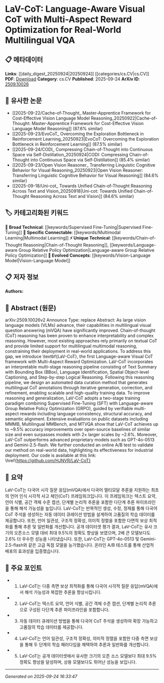<!-- KEYWORD_LINKING_METADATA:
{
  "processed_timestamp": "2025-09-24T16:33:47.082856",
  "vocabulary_version": "1.0",
  "selected_keywords": [
    "Vision-Language Model",
    "Chain-of-Thought Reasoning",
    "Multimodal Learning",
    "Language-aware Group Relative Policy Optimization",
    "Supervised Fine-Tuning"
  ],
  "rejected_keywords": [],
  "similarity_scores": {
    "Vision-Language Model": 0.85,
    "Chain-of-Thought Reasoning": 0.78,
    "Multimodal Learning": 0.82,
    "Language-aware Group Relative Policy Optimization": 0.8,
    "Supervised Fine-Tuning": 0.7
  },
  "extraction_method": "AI_prompt_based",
  "budget_applied": true,
  "candidates_json": {
    "candidates": [
      {
        "surface": "Vision Language Model",
        "canonical": "Vision-Language Model",
        "aliases": [
          "VLM"
        ],
        "category": "evolved_concepts",
        "rationale": "Vision-Language Models are central to the paper's focus on multilingual visual question answering.",
        "novelty_score": 0.55,
        "connectivity_score": 0.88,
        "specificity_score": 0.78,
        "link_intent_score": 0.85
      },
      {
        "surface": "Chain-of-Thought",
        "canonical": "Chain-of-Thought Reasoning",
        "aliases": [
          "CoT"
        ],
        "category": "unique_technical",
        "rationale": "Chain-of-Thought reasoning is a unique approach highlighted for enhancing interpretability and reasoning.",
        "novelty_score": 0.65,
        "connectivity_score": 0.72,
        "specificity_score": 0.8,
        "link_intent_score": 0.78
      },
      {
        "surface": "Multimodal Reasoning",
        "canonical": "Multimodal Learning",
        "aliases": [
          "Multimodal"
        ],
        "category": "specific_connectable",
        "rationale": "Multimodal reasoning is crucial for integrating visual and textual information in the framework.",
        "novelty_score": 0.58,
        "connectivity_score": 0.84,
        "specificity_score": 0.75,
        "link_intent_score": 0.82
      },
      {
        "surface": "Language-aware Group Relative Policy Optimization",
        "canonical": "Language-aware Group Relative Policy Optimization",
        "aliases": [
          "GRPO"
        ],
        "category": "unique_technical",
        "rationale": "This optimization technique is a novel contribution of the paper, enhancing model training.",
        "novelty_score": 0.7,
        "connectivity_score": 0.65,
        "specificity_score": 0.85,
        "link_intent_score": 0.8
      },
      {
        "surface": "Supervised Fine-Tuning",
        "canonical": "Supervised Fine-Tuning",
        "aliases": [
          "SFT"
        ],
        "category": "broad_technical",
        "rationale": "Supervised Fine-Tuning is a fundamental training method used in the paper's framework.",
        "novelty_score": 0.4,
        "connectivity_score": 0.9,
        "specificity_score": 0.6,
        "link_intent_score": 0.7
      }
    ],
    "ban_list_suggestions": [
      "real-world applications",
      "public datasets",
      "accuracy improvements"
    ]
  },
  "decisions": [
    {
      "candidate_surface": "Vision Language Model",
      "resolved_canonical": "Vision-Language Model",
      "decision": "linked",
      "scores": {
        "novelty": 0.55,
        "connectivity": 0.88,
        "specificity": 0.78,
        "link_intent": 0.85
      }
    },
    {
      "candidate_surface": "Chain-of-Thought",
      "resolved_canonical": "Chain-of-Thought Reasoning",
      "decision": "linked",
      "scores": {
        "novelty": 0.65,
        "connectivity": 0.72,
        "specificity": 0.8,
        "link_intent": 0.78
      }
    },
    {
      "candidate_surface": "Multimodal Reasoning",
      "resolved_canonical": "Multimodal Learning",
      "decision": "linked",
      "scores": {
        "novelty": 0.58,
        "connectivity": 0.84,
        "specificity": 0.75,
        "link_intent": 0.82
      }
    },
    {
      "candidate_surface": "Language-aware Group Relative Policy Optimization",
      "resolved_canonical": "Language-aware Group Relative Policy Optimization",
      "decision": "linked",
      "scores": {
        "novelty": 0.7,
        "connectivity": 0.65,
        "specificity": 0.85,
        "link_intent": 0.8
      }
    },
    {
      "candidate_surface": "Supervised Fine-Tuning",
      "resolved_canonical": "Supervised Fine-Tuning",
      "decision": "linked",
      "scores": {
        "novelty": 0.4,
        "connectivity": 0.9,
        "specificity": 0.6,
        "link_intent": 0.7
      }
    }
  ]
}
-->

# LaV-CoT: Language-Aware Visual CoT with Multi-Aspect Reward Optimization for Real-World Multilingual VQA

## 📋 메타데이터

**Links**: [[daily_digest_20250924|20250924]] [[categories/cs.CV|cs.CV]]
**PDF**: [Download](https://arxiv.org/pdf/2509.10026.pdf)
**Category**: cs.CV
**Published**: 2025-09-24
**ArXiv ID**: [2509.10026](https://arxiv.org/abs/2509.10026)

## 🔗 유사한 논문
- [[2025-09-22/Cache-of-Thought_ Master-Apprentice Framework for Cost-Effective Vision Language Model Reasoning_20250922|Cache-of-Thought: Master-Apprentice Framework for Cost-Effective Vision Language Model Reasoning]] (87.6% similar)
- [[2025-09-23/EvoCoT_ Overcoming the Exploration Bottleneck in Reinforcement Learning_20250923|EvoCoT: Overcoming the Exploration Bottleneck in Reinforcement Learning]] (87.5% similar)
- [[2025-09-24/CODI_ Compressing Chain-of-Thought into Continuous Space via Self-Distillation_20250924|CODI: Compressing Chain-of-Thought into Continuous Space via Self-Distillation]] (85.4% similar)
- [[2025-09-23/Open Vision Reasoner_ Transferring Linguistic Cognitive Behavior for Visual Reasoning_20250923|Open Vision Reasoner: Transferring Linguistic Cognitive Behavior for Visual Reasoning]] (84.6% similar)
- [[2025-09-18/Uni-cot_ Towards Unified Chain-of-Thought Reasoning Across Text and Vision_20250918|Uni-cot: Towards Unified Chain-of-Thought Reasoning Across Text and Vision]] (84.6% similar)

## 🏷️ 카테고리화된 키워드
**🧠 Broad Technical**: [[keywords/Supervised Fine-Tuning|Supervised Fine-Tuning]]
**🔗 Specific Connectable**: [[keywords/Multimodal Learning|Multimodal Learning]]
**⚡ Unique Technical**: [[keywords/Chain-of-Thought Reasoning|Chain-of-Thought Reasoning]], [[keywords/Language-aware Group Relative Policy Optimization|Language-aware Group Relative Policy Optimization]]
**🚀 Evolved Concepts**: [[keywords/Vision-Language Model|Vision-Language Model]]

## 📋 저자 정보

**Authors:** 

## 📄 Abstract (원문)

arXiv:2509.10026v2 Announce Type: replace 
Abstract: As large vision language models (VLMs) advance, their capabilities in multilingual visual question answering (mVQA) have significantly improved. Chain-of-thought (CoT) reasoning has been proven to enhance interpretability and complex reasoning. However, most existing approaches rely primarily on textual CoT and provide limited support for multilingual multimodal reasoning, constraining their deployment in real-world applications. To address this gap, we introduce \textbf{LaV-CoT}, the first Language-aware Visual CoT framework with Multi-Aspect Reward Optimization. LaV-CoT incorporates an interpretable multi-stage reasoning pipeline consisting of Text Summary with Bounding Box (BBox), Language Identification, Spatial Object-level Captioning, and Step-by-step Logical Reasoning. Following this reasoning pipeline, we design an automated data curation method that generates multilingual CoT annotations through iterative generation, correction, and refinement, enabling scalable and high-quality training data. To improve reasoning and generalization, LaV-CoT adopts a two-stage training paradigm combining Supervised Fine-Tuning (SFT) with Language-aware Group Relative Policy Optimization (GRPO), guided by verifiable multi-aspect rewards including language consistency, structural accuracy, and semantic alignment. Extensive evaluations on public datasets including MMMB, Multilingual MMBench, and MTVQA show that LaV-CoT achieves up to ~9.5% accuracy improvements over open-source baselines of similar size and even surpasses models with 2$\times$ larger scales by ~2.6%. Moreover, LaV-CoT outperforms advanced proprietary models such as GPT-4o-0513 and Gemini-2.5-flash. We further conducted an online A/B test to validate our method on real-world data, highlighting its effectiveness for industrial deployment. Our code is available at this link: \href{https://github.com/HJNVR/LaV-CoT}

## 📝 요약

LaV-CoT는 다국어 시각 질문 응답(mVQA)에서 다국어 멀티모달 추론을 지원하는 최초의 언어 인식 시각적 사고 체인(CoT) 프레임워크입니다. 이 프레임워크는 텍스트 요약, 언어 식별, 공간 객체 수준 캡션, 단계별 논리적 추론을 포함한 다단계 추론 파이프라인을 통해 해석 가능성을 높입니다. LaV-CoT는 반복적인 생성, 수정, 정제를 통해 다국어 CoT 주석을 생성하는 자동 데이터 큐레이션 방법을 설계하여 고품질의 학습 데이터를 제공합니다. 또한, 언어 일관성, 구조적 정확성, 의미적 정렬을 포함한 다면적 보상 최적화를 통해 추론 및 일반화를 개선합니다. 공개 데이터셋 평가 결과, LaV-CoT는 유사 크기의 오픈소스 모델 대비 최대 9.5%의 정확도 향상을 보였으며, 2배 큰 모델보다도 2.6% 더 우수한 성능을 나타냈습니다. 또한, LaV-CoT는 GPT-4o-0513 및 Gemini-2.5-flash와 같은 고급 독점 모델을 능가했습니다. 온라인 A/B 테스트를 통해 산업적 배포의 효과성을 입증했습니다.

## 🎯 주요 포인트

- 1. LaV-CoT는 다중 측면 보상 최적화를 통해 다국어 시각적 질문 응답(mVQA)에서 해석 가능성과 복잡한 추론을 향상시킵니다.
- 2. LaV-CoT는 텍스트 요약, 언어 식별, 공간 객체 수준 캡션, 단계별 논리적 추론으로 구성된 다단계 추론 파이프라인을 포함합니다.
- 3. 자동 데이터 큐레이션 방법을 통해 다국어 CoT 주석을 생성하여 확장 가능하고 고품질의 학습 데이터를 제공합니다.
- 4. LaV-CoT는 언어 일관성, 구조적 정확성, 의미적 정렬을 포함한 다중 측면 보상을 통해 두 단계의 학습 패러다임을 채택하여 추론과 일반화를 개선합니다.
- 5. LaV-CoT는 공개 데이터셋에서 유사한 크기의 오픈 소스 모델보다 최대 9.5% 정확도 향상을 달성하며, 상용 모델보다도 뛰어난 성능을 보입니다.


---

*Generated on 2025-09-24 16:33:47*